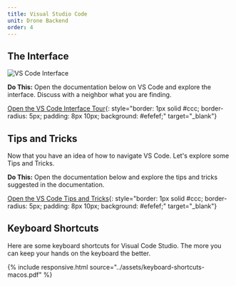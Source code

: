 ```yaml
---
title: Visual Studio Code
unit: Drone Backend
order: 4
---
```


## The Interface

![VS Code Interface](https://code.visualstudio.com/assets/docs/getstarted/userinterface/hero.png)

**Do This:** Open the documentation below on VS Code and explore the interface. Discuss with a neighbor what you are finding.

[Open the VS Code Interface Tour](https://code.visualstudio.com/docs/getstarted/userinterface){: style="border: 1px solid #ccc; border-radius: 5px; padding: 8px 10px; background: #efefef;" target="\_blank"}

## Tips and Tricks

Now that you have an idea of how to navigate VS Code. Let's explore some Tips and Tricks.

**Do This:** Open the documentation below and explore the tips and tricks suggested in the documentation.

[Open the VS Code Tips and Tricks](https://code.visualstudio.com/docs/getstarted/tips-and-tricks){: style="border: 1px solid #ccc; border-radius: 5px; padding: 8px 10px; background: #efefef;" target="\_blank"}

## Keyboard Shortcuts

Here are some keyboard shortcuts for Visual Code Studio. The more you can keep your hands on the keyboard the better.

{% include responsive.html source="../assets/keyboard-shortcuts-macos.pdf" %}